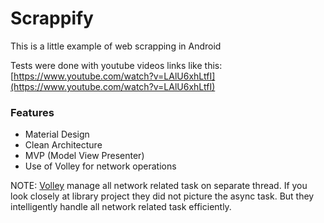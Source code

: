 # Scrappify
This is a little example of web scrapping in Android

Tests were done with youtube videos links like this:
[https://www.youtube.com/watch?v=LAlU6xhLtfI](https://www.youtube.com/watch?v=LAlU6xhLtfI)

### Features
* Material Design
* Clean Architecture
* MVP (Model View Presenter)
* Use of Volley for network operations 

NOTE: [Volley](https://github.com/google/volley) manage all network related task on separate thread. If you look closely at library project they did not picture the async task. But they intelligently handle all network related task efficiently.

